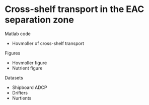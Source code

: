 # Cross-shelf transport in the EAC separation zone

Matlab code
- Hovmoller of cross-shelf transport

Figures
- Hovmoller figure
- Nutrient figure

Datasets
- Shipboard ADCP
- Drifters
- Nurtients
